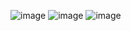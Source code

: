 ![image](https://github.com/user-attachments/assets/70cb97b2-f4e9-4376-8009-ca43ce26b3f1)
![image](https://github.com/user-attachments/assets/6bf872fb-9172-4d6a-b1f5-0a1c09fbb109)
![image](https://github.com/user-attachments/assets/1adea2ea-d2f9-4ae7-894e-d0c1fbafff6f)
